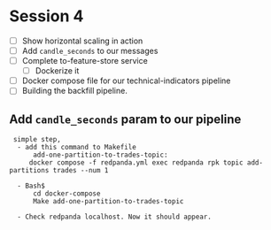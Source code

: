 # Session 4

- [ ] Show horizontal scaling in action  
- [ ] Add `candle_seconds` to our messages  
- [ ] Complete to-feature-store service  
     - [ ] Dockerize it  
- [ ] Docker compose file for our technical-indicators pipeline  
- [ ] Building the backfill pipeline.  

## Add `candle_seconds` param to our pipeline

     simple step, 
      - add this command to Makefile  
          add-one-partition-to-trades-topic:  
	     docker compose -f redpanda.yml exec redpanda rpk topic add-partitions trades --num 1  

      - Bash$  
          cd docker-compose  
          Make add-one-partition-to-trades-topic  

      - Check redpanda localhost. Now it should appear.  






